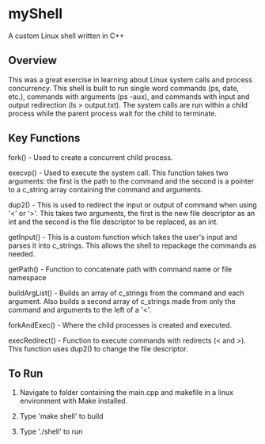 # myShell
A custom Linux shell written in C++

## Overview
This was a great exercise in learning about Linux system calls and process concurrency.  This shell is built to run single word commands (ps, date, etc.), commands with arguments (ps -aux), and commands with input and output redirection (ls > output.txt).  The system calls are run within a child process while the parent process wait for the child to terminate.

## Key Functions
fork()  -  Used to create a concurrent child process.

execvp()  -  Used to execute the system call.  This function takes two arguments: the first is the path to the command and the second is a pointer to a c_string array containing the command and arguments.

dup2() - This is used to redirect the input or output of command when using '<' or '>'.  This takes two arguments, the first is the new file descriptor as an int and the second is the file descriptor to be replaced, as an int.

getInput() - This is a custom function which takes the user's input and parses it into c_strings.  This allows the shell to repackage the commands as needed.

getPath() - Function to concatenate path with command name or file namespace

buildArgList() - Builds an array of c_strings from the command and each argument.  Also builds a second array of c_strings made from only the command and arguments to the left of a '<'.

forkAndExec() - Where the child processes is created and executed.

execRedirect() - Function to execute commands with redirects (< and >).  This function uses dup2() to change the file descriptor.

## To Run
1) Navigate to folder containing the main.cpp and makefile in a linux environment with Make installed.

2) Type 'make shell' to build

3) Type './shell' to run
